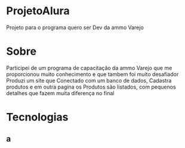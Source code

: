 # ProjetoAlura
Projeto para o programa quero ser Dev da ammo Varejo

# Sobre
Participei de um programa de capacitação da ammo Varejo que me proporcionou muito conhecimento e que tambem foi muito desafiador
Produzi um site que Conectado com um banco de dados, Cadastra produtos e em outra pagina os Produtos são listados, com pequenos detalhes que fazem muita diferença no final

# Tecnologias 
## a

